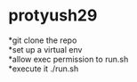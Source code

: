 # protyush29

*git clone the repo  
*set up a virtual env  
*allow exec permission to run.sh  
*execute it ./run.sh
